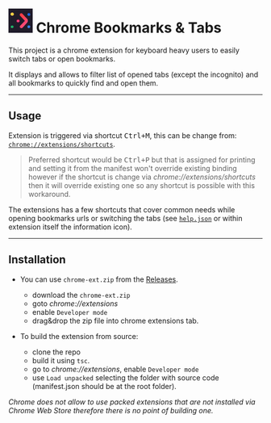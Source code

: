 # ![logo](./icons/icon48.png) Chrome Bookmarks & Tabs

This project is a chrome extension for keyboard heavy users to easily switch tabs or open bookmarks.

It displays and allows to filter list of opened tabs (except the incognito) and all bookmarks to quickly find and open them.

----------------

## Usage

Extension is triggered via shortcut <kbd>Ctrl+M</kbd>, this can be change from: [`chrome://extensions/shortcuts`](chrome://extensions/shortcuts).
 > Preferred shortcut would be <kbd>Ctrl+P</kbd> but that is assigned for printing and setting it from the manifest won't override existing binding however if the shortcut is change via *chrome://extensions/shortcuts* then it will override existing one so any shortcut is possible with this workaround.

The extensions has a few shortcuts that cover common needs while opening bookmarks urls or switching the tabs (see [`help.json`](./src/popup/help.json) or within extension itself the information icon).

----------------

## Installation

- You can use `chrome-ext.zip` from the [Releases](https://github.com/UnnamedXAer/chrome-bookmark-search/releases). 

  - download the `chrome-ext.zip`
  - goto *chrome://extensions*
  - enable `Developer mode`
  - drag&drop the zip file into chrome extensions tab.

- To build the extension from source:

  - clone the repo
  - build it using `tsc`.
  - go to *chrome://extensions*, enable `Developer mode`
  - use `Load unpacked` selecting the folder with source code (manifest.json should be at the root folder).

*Chrome does not allow to use packed extensions that are not installed via Chrome Web Store therefore there is no point of building one.*

